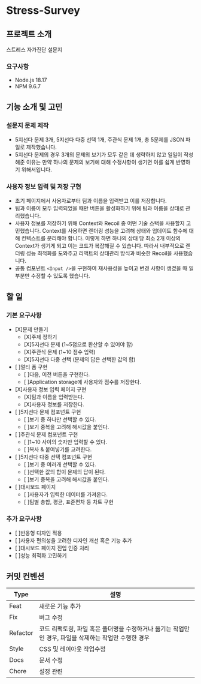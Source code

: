 # Stress-Survey

## 프로젝트 소개

스트레스 자가진단 설문지

### 요구사항

- Node.js 18.17
- NPM 9.6.7

## 기능 소개 및 고민

### 설문지 문제 제작

- 5지선다 문제 3개, 5지선다 다중 선택 1개, 주관식 문제 1개, 총 5문제를 JSON 파일로 제작했습니다.
- 5지선다 문제의 경우 3개의 문제의 보기가 모두 같은 데 생략하지 않고 일일이 작성해준 이유는 만약 하나의 문제의 보기에 대해 수정사항이 생기면 이를 쉽게 반영하기 위해서입니다.

### 사용자 정보 입력 및 저장 구현

- 초기 페이지에서 사용자로부터 팀과 이름을 입력받고 이를 저장합니다.
- 팀과 이름이 모두 입력되었을 때만 버튼을 활성화하기 위해 팀과 이름을 상태로 관리했습니다.
- 사용자 정보를 저장하기 위해 Context와 Recoil 중 어떤 기술 스택을 사용할지 고민했습니다. Context를 사용하면 렌더링 성능을 고려해 상태와 업데이트 함수에 대해 컨텍스트를 분리해야 합니다. 이렇게 하면 하나의 상태 당 최소 2개 이상의 Context가 생기게 되고 이는 코드가 복잡해질 수 있습니다. 따라서 내부적으로 렌더링 성능 최적화를 도와주고 리액트의 상태관리 방식과 비슷한 Recoil을 사용했습니다.
- 공통 컴포넌트 `<Input />`을 구현하여 재사용성을 높이고 변경 사항이 생겼을 때 일부분만 수정할 수 있도록 했습니다.

## 할 일

### 기본 요구사항

- [X]문제 만들기
  - [X]주제 정하기
  - [X]5지선다 문제 (1~5점으로 환산할 수 있어야 함)
  - [X]주관식 문제 (1~10 점수 입력)
  - [X]5지선다 다중 선택 (문제의 답은 선택한 값의 합)
- [ ]멀티 폼 구현
  - [ ]다음, 이전 버튼을 구현한다.
  - [ ]Application storage에 사용자와 점수를 저장한다.
- [X]사용자 정보 입력 페이지 구현
  - [X]팀과 이름을 입력받는다.
  - [X]사용자 정보를 저장한다.
- [ ]5지선다 문제 컴포넌트 구현
  - [ ]보기 중 하나만 선택할 수 있다.
  - [ ]보기 중복을 고려해 해시값을 붙인다.
- [ ]주관식 문제 컴포넌트 구현
  - [ ]1~10 사이의 숫자만 입력할 수 있다.
  - [ ]복사 & 붙여넣기를 고려한다.
- [ ]5지선다 다중 선택 컴포넌트 구현
  - [ ]보기 중 여러개 선택할 수 있다.
  - [ ]선택한 값의 합이 문제의 답이 된다.
  - [ ]보기 중복을 고려해 해시값을 붙인다.
- [ ]대시보드 페이지
  - [ ]사용자가 입력한 데이터를 가져온다.
  - [ ]팀별 총합, 평균, 표준편차 등 차트 구현

### 추가 요구사항

- [ ]반응형 디자인 적용
- [ ]사용자 편의성을 고려한 디자인 개선 혹은 기능 추가
- [ ]대시보드 페이지 진입 인증 처리
- [ ]성능 최적화 고민하기

## 커밋 컨벤션

| Type     | 설명                                                                                                  |
| -------- | ----------------------------------------------------------------------------------------------------- |
| Feat     | 새로운 기능 추가                                                                                      |
| Fix      | 버그 수정                                                                                             |
| Refactor | 코드 리팩토링, 파일 혹은 폴더명을 수정하거나 옮기는 작업만인 경우, 파일을 삭제하는 작업만 수행한 경우 |
| Style    | CSS 및 레이아웃 작업수정                                                                              |
| Docs     | 문서 수정                                                                                             |
| Chore    | 설정 관련                                                                                             |
